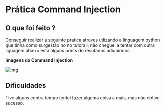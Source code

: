 # Prática Command Injection


##  O que foi feito ?
 Conseguir realizar a seguinte pratica atraves utlizando a linguagem python que tinha como surgestão no
no tutorail, não cheguei a tentar com outra liguagem abaixo está alguns prints do resutados adiquiridos.

<strong> Imagens do Command Injection</strong>

![img](https://github.com/AnttoniC/Seguranca-da-Informacao/blob/master/Img-praticas/Snort-up.png)


## Dificuldades 
Tive alguns contra tempo tentei fazer alguma coisa a mais, mas não obtive sucesso.
